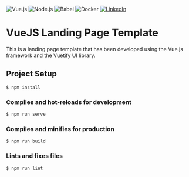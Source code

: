 ![Vue.js](https://img.shields.io/badge/Vue.js-%234FC08D.svg?style=for-the-badge&logo=Vue.js&logoColor=white)
![Node.js](https://img.shields.io/badge/Node.js-%23339933.svg?style=for-the-badge&logo=Node.js&logoColor=white)
![Babel](https://img.shields.io/badge/Babel-%23F9DC3E.svg?style=for-the-badge&logo=Babel&logoColor=white)
![Docker](https://img.shields.io/badge/docker-%230db7ed.svg?style=for-the-badge&logo=docker&logoColor=white)
<a href="https://linkedin.com/in/leonardo-duprates">
<img alt="LinkedIn" src="https://img.shields.io/badge/linkedin-%230077B5.svg?&style=for-the-badge&logo=linkedin&logoColor=white"/>
</a>

# VueJS Landing Page Template

This is a landing page template that has been developed using the Vue.js framework and the Vuetify UI library.

## Project Setup

```shell
$ npm install
```

### Compiles and hot-reloads for development

```shell
$ npm run serve
```

### Compiles and minifies for production

```shell
$ npm run build
```

### Lints and fixes files

```shell
$ npm run lint
```
